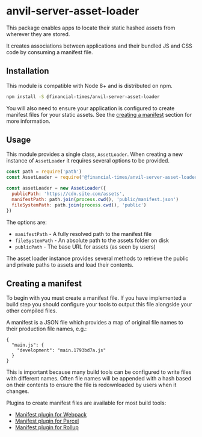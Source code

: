 # anvil-server-asset-loader

This package enables apps to locate their static hashed assets from wherever they are stored.

It creates associations between applications and their bundled JS and CSS code by consuming a manifest file.


## Installation

This module is compatible with Node 8+ and is distributed on npm.

```bash
npm install -S @financial-times/anvil-server-asset-loader
```

You will also need to ensure your application is configured to create manifest files for your static assets. See the [creating a manifest](#creating-a-manifest) section for more information.


## Usage

This module provides a single class, `AssetLoader`. When creating a new instance of `AssetLoader` it requires several options to be provided.

```js
const path = require('path')
const AssetLoader = require('@financial-times/anvil-server-asset-loader')

const assetLoader = new AssetLoader({
  publicPath: 'https://cdn.site.com/assets',
  manifestPath: path.join(process.cwd(), 'public/manifest.json')
  fileSystemPath: path.join(process.cwd(), 'public')
})
```

The options are:

- `manifestPath` - A fully resolved path to the manifest file
- `fileSystemPath` - An absolute path to the assets folder on disk
- `publicPath` - The base URL for assets (as seen by users)

The asset loader instance provides several methods to retrieve the public and private paths to assets and load their contents.


## Creating a manifest

To begin with you must create a manifest file. If you have implemented a build step you should configure your tools to output this file alongside your other compiled files.

A manifest is a JSON file which provides a map of original file names to their production file names, e.g.:

```
{
  "main.js": {
    "development": "main.1793bd7a.js"
  }
}
```

This is important because many build tools can be configured to write files with different names. Often file names will be appended with a hash based on their contents to ensure the file is redownloaded by users when it changes.

Plugins to create manifest files are available for most build tools:

- [Manifest plugin for Webpack](https://www.npmjs.com/package/webpack-manifest-plugin)
- [Manifest plugin for Parcel](https://www.npmjs.com/package/parcel-plugin-bundle-manifest)
- [Manifest plugin for Rollup](https://www.npmjs.com/package/rollup-plugin-hash-manifest)
